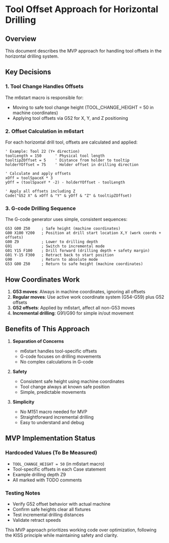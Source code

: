 # Tool Offset Approach for Horizontal Drilling

## Overview

This document describes the MVP approach for handling tool offsets in the horizontal drilling system.

## Key Decisions

### 1. Tool Change Handles Offsets

The m6start macro is responsible for:
- Moving to safe tool change height (TOOL_CHANGE_HEIGHT = 50 in machine coordinates)
- Applying tool offsets via G52 for X, Y, and Z positioning

### 2. Offset Calculation in m6start

For each horizontal drill tool, offsets are calculated and applied:

```vbscript
' Example: Tool 22 (Y+ direction)
toolLength = 150      ' Physical tool length
tooltipZOffset = 5    ' Distance from holder to tooltip  
holderYOffset = 75    ' Holder offset in drilling direction

' Calculate and apply offsets
xOff = toolSpaceX * 3
yOff = (toolSpaceY * -2) - holderYOffset - toolLength

' Apply all offsets including Z
Code("G52 X" & xOff & "Y" & yOff & "Z" & tooltipZOffset)
```

### 3. G-code Drilling Sequence

The G-code generator uses simple, consistent sequences:

```gcode
G53 G00 Z50     ; Safe height (machine coordinates)
G00 X100 Y200   ; Position at drill start location X,Y (work coords + offsets)
G00 Z9          ; Lower to drilling depth
G91             ; Switch to incremental mode
G01 Y15 F100    ; Drill forward (drilling depth + safety margin)
G01 Y-15 F300   ; Retract back to start position
G90             ; Return to absolute mode
G53 G00 Z50     ; Return to safe height (machine coordinates)
```

## How Coordinates Work

1. **G53 moves**: Always in machine coordinates, ignoring all offsets
2. **Regular moves**: Use active work coordinate system (G54-G59) plus G52 offsets
3. **G52 offsets**: Applied by m6start, affect all non-G53 moves
4. **Incremental drilling**: G91/G90 for simple in/out movement

## Benefits of This Approach

1. **Separation of Concerns**
   - m6start handles tool-specific offsets
   - G-code focuses on drilling movements
   - No complex calculations in G-code

2. **Safety**
   - Consistent safe height using machine coordinates
   - Tool change always at known safe position
   - Simple, predictable movements

3. **Simplicity**
   - No M151 macro needed for MVP
   - Straightforward incremental drilling
   - Easy to understand and debug

## MVP Implementation Status

### Hardcoded Values (To Be Measured)
- `TOOL_CHANGE_HEIGHT = 50` (in m6start macro)
- Tool-specific offsets in each Case statement
- Example drilling depth Z9
- All marked with TODO comments

### Testing Notes
- Verify G52 offset behavior with actual machine
- Confirm safe heights clear all fixtures
- Test incremental drilling distances
- Validate retract speeds

This MVP approach prioritizes working code over optimization, following the KISS principle while maintaining safety and clarity.